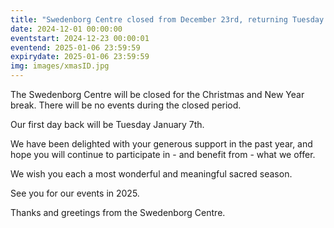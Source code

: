 ```yaml
---
title: "Swedenborg Centre closed from December 23rd, returning Tuesday January 7th"
date: 2024-12-01 00:00:00
eventstart: 2024-12-23 00:00:01
eventend: 2025-01-06 23:59:59
expirydate: 2025-01-06 23:59:59
img: images/xmasID.jpg
---
```


The Swedenborg Centre will be closed for the Christmas and New Year break. There will be no events during the closed period.

Our first day back will be Tuesday January 7th.

We have been delighted with your generous support in the past year, and hope you will continue to participate in - and benefit from - what we offer.

We wish you each a most wonderful and meaningful sacred season.

See you for our events in 2025.

Thanks and greetings from the Swedenborg Centre.